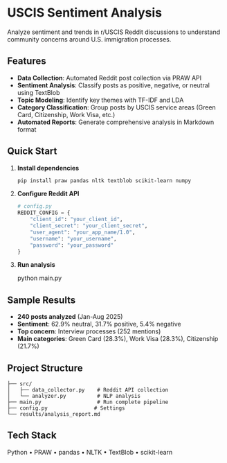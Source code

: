 # USCIS Sentiment Analysis

Analyze sentiment and trends in r/USCIS Reddit discussions to understand community concerns around U.S. immigration processes.

## Features

- **Data Collection**: Automated Reddit post collection via PRAW API
- **Sentiment Analysis**: Classify posts as positive, negative, or neutral using TextBlob
- **Topic Modeling**: Identify key themes with TF-IDF and LDA
- **Category Classification**: Group posts by USCIS service areas (Green Card, Citizenship, Work Visa, etc.)
- **Automated Reports**: Generate comprehensive analysis in Markdown format

## Quick Start

1. **Install dependencies**

   ```bash
   pip install praw pandas nltk textblob scikit-learn numpy
   ```

2. **Configure Reddit API**

   ```python
   # config.py
   REDDIT_CONFIG = {
       "client_id": "your_client_id",
       "client_secret": "your_client_secret",
       "user_agent": "your_app_name/1.0",
       "username": "your_username",
       "password": "your_password"
   }
   ```

3. **Run analysis**

   python main.py

## Sample Results

- **240 posts analyzed** (Jan-Aug 2025)
- **Sentiment**: 62.9% neutral, 31.7% positive, 5.4% negative
- **Top concern**: Interview processes (252 mentions)
- **Main categories**: Green Card (28.3%), Work Visa (28.3%), Citizenship (21.7%)

## Project Structure

```
├── src/
│   ├── data_collector.py    # Reddit API collection
│   └── analyzer.py          # NLP analysis
├── main.py                  # Run complete pipeline
├── config.py               # Settings
└── results/analysis_report.md
```

## Tech Stack

Python • PRAW • pandas • NLTK • TextBlob • scikit-learn
